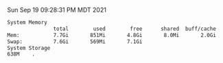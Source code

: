 Sun Sep 19 09:28:31 PM MDT 2021
```bash
System Memory
               total        used        free      shared  buff/cache   available
Mem:           7.7Gi       851Mi       4.8Gi       8.0Mi       2.0Gi       6.5Gi
Swap:          7.6Gi       569Mi       7.1Gi
System Storage
638M	.
```
